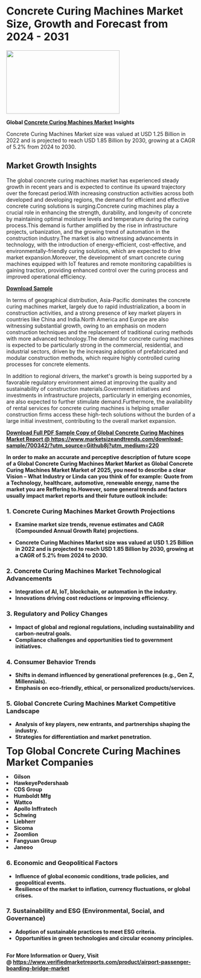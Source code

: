 <H1>Concrete Curing Machines Market Size, Growth and Forecast from 2024 - 2031</H1><img class="aligncenter size-medium wp-image-584254" src="https://thirdeyenews.in/wp-content/uploads/2024/09/Global-Market-Research-300x168.jpeg" alt="" width="300" height="168" /><p><strong>Global&nbsp;<a href="https://www.marketsizeandtrends.com/download-sample/700342/?utm_source=Github8j?utm_medium=220">Concrete Curing Machines Market</a> Insights</strong></p><p>Concrete Curing Machines Market size was valued at USD 1.25 Billion in 2022 and is projected to reach USD 1.85 Billion by 2030, growing at a CAGR of 5.2% from 2024 to 2030.</p><p><h2>Market Growth Insights</h2> <p>The global concrete curing machines market has experienced steady growth in recent years and is expected to continue its upward trajectory over the forecast period.With increasing construction activities across both developed and developing regions, the demand for efficient and effective concrete curing solutions is surging.Concrete curing machines play a crucial role in enhancing the strength, durability, and longevity of concrete by maintaining optimal moisture levels and temperature during the curing process.This demand is further amplified by the rise in infrastructure projects, urbanization, and the growing trend of automation in the construction industry.The market is also witnessing advancements in technology, with the introduction of energy-efficient, cost-effective, and environmentally-friendly curing solutions, which are expected to drive market expansion.Moreover, the development of smart concrete curing machines equipped with IoT features and remote monitoring capabilities is gaining traction, providing enhanced control over the curing process and improved operational efficiency.</p> <p><strong><a href="#">Download Sample</a></strong></p> <p>In terms of geographical distribution, Asia-Pacific dominates the concrete curing machines market, largely due to rapid industrialization, a boom in construction activities, and a strong presence of key market players in countries like China and India.North America and Europe are also witnessing substantial growth, owing to an emphasis on modern construction techniques and the replacement of traditional curing methods with more advanced technology.The demand for concrete curing machines is expected to be particularly strong in the commercial, residential, and industrial sectors, driven by the increasing adoption of prefabricated and modular construction methods, which require highly controlled curing processes for concrete elements.</p> <p>In addition to regional drivers, the market's growth is being supported by a favorable regulatory environment aimed at improving the quality and sustainability of construction materials.Government initiatives and investments in infrastructure projects, particularly in emerging economies, are also expected to further stimulate demand.Furthermore, the availability of rental services for concrete curing machines is helping smaller construction firms access these high-tech solutions without the burden of a large initial investment, contributing to the overall market expansion.</p> <p><strong><a href="#"></p><p><span class=""><strong>Download Full PDF Sample Copy of Global Concrete Curing Machines Market Report</strong> @ <a href="https://www.marketsizeandtrends.com/download-sample/700342/?utm_source=Github8j?utm_medium=220" target="_blank">https://www.marketsizeandtrends.com/download-sample/700342/?utm_source=Github8j?utm_medium=220</a></span></p><p>In order to make an accurate and perceptive description of future scope of a Global&nbsp;Concrete Curing Machines Market Market as Global&nbsp;Concrete Curing Machines Market Market of 2025, you need to describe a clear Vision &ndash; What Industry or Linda can you think of for example: Quote from a Technology, healthcare, automotive, renewable energy, name the market you are Reffering to.However, some general trends and factors usually impact market reports and their future outlook include:</p><h3>1.&nbsp;<strong>Concrete Curing Machines Market Growth Projections</strong></h3><ul><li>Examine market size trends, revenue estimates and CAGR (Compounded Annual Growth Rate) projections.</li><li><p>Concrete Curing Machines Market size was valued at USD 1.25 Billion in 2022 and is projected to reach USD 1.85 Billion by 2030, growing at a CAGR of 5.2% from 2024 to 2030.</p></li></ul><h3>2.&nbsp;<strong>Concrete Curing Machines Market Technological Advancements</strong></h3><ul><li>Integration of AI, IoT, blockchain, or automation in the industry.</li><li>Innovations driving cost reductions or improving efficiency.</li></ul><h3>3.&nbsp;<strong>Regulatory and Policy Changes</strong></h3><ul><li>Impact of global and regional regulations, including sustainability and carbon-neutral goals.</li><li>Compliance challenges and opportunities tied to government initiatives.</li></ul><h3>4.&nbsp;<strong>Consumer Behavior Trends</strong></h3><ul><li>Shifts in demand influenced by generational preferences (e.g., Gen Z, Millennials).</li><li>Emphasis on eco-friendly, ethical, or personalized products/services.</li></ul><h3>5.&nbsp;<strong>Global Concrete Curing Machines Market Competitive Landscape</strong></h3><ul><li>Analysis of key players, new entrants, and partnerships shaping the industry.</li><li>Strategies for differentiation and market penetration.</li></ul><p data-pm-slice="1 1 []"><span style="color: inherit; font-family: inherit; font-size: 25px;">Top Global Concrete Curing Machines Market Companies</span></p><div class="" data-test-id=""><p><li>Gilson</li><li> HawkeyePedershaab</li><li> CDS Group</li><li> Humboldt Mfg</li><li> Wattco</li><li> Apollo Inffratech</li><li> Schwing</li><li> Liebherr</li><li> Sicoma</li><li> Zoomlion</li><li> Fangyuan Group</li><li> Janeoo</li></p></div><h3>6.&nbsp;<strong>Economic and Geopolitical Factors</strong></h3><ul><li>Influence of global economic conditions, trade policies, and geopolitical events.</li><li>Resilience of the market to inflation, currency fluctuations, or global crises.</li></ul><h3>7.&nbsp;<strong>Sustainability and ESG (Environmental, Social, and Governance)</strong></h3><ul><li>Adoption of sustainable practices to meet ESG criteria.</li><li>Opportunities in green technologies and circular economy principles.</li></ul><h2><strong style="font-size: 14px;">For More Information or Query, Visit @&nbsp;</strong><a style="background-color: #ffffff; font-size: 14px;" href="https://www.marketsizeandtrends.com/report/concrete-curing-machines-market/" target="_blank">https://www.verifiedmarketreports.com/product/airport-passenger-boarding-bridge-market</a></h2>